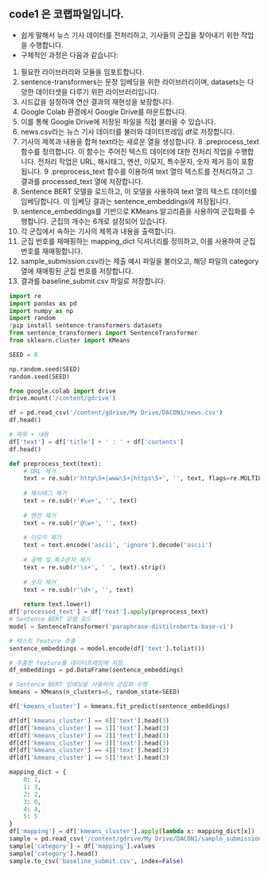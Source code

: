 ## code1 은 코랩파일입니다.
- 쉽게 말해서 뉴스 기사 데이터를 전처리하고, 기사들의 군집을 찾아내기 위한 작업을 수행합니다.
- 구체적인 과정은 다음과 같습니다:
  
1. 필요한 라이브러리와 모듈을 임포트합니다. 
2. sentence-transformers는 문장 임베딩을 위한 라이브러리이며, datasets는 다양한 데이터셋을 다루기 위한 라이브러리입니다.
3. 시드값을 설정하여 연산 결과의 재현성을 보장합니다.
4. Google Colab 환경에서 Google Drive를 마운트합니다. 
5. 이를 통해 Google Drive에 저장된 파일을 직접 불러올 수 있습니다.
6. news.csv라는 뉴스 기사 데이터를 불러와 데이터프레임 df로 저장합니다.
7. 기사의 제목과 내용을 합쳐 text라는 새로운 열을 생성합니다.
8 .preprocess_text 함수를 정의합니다. 이 함수는 주어진 텍스트 데이터에 대한 전처리 작업을 수행합니다. 전처리 작업은 URL, 해시태그, 멘션, 이모지, 특수문자, 숫자 제거 등이 포함됩니다.
9 .preprocess_text 함수를 이용하여 text 열의 텍스트를 전처리하고 그 결과를 processed_text 열에 저장합니다.
10. Sentence BERT 모델을 로드하고, 이 모델을 사용하여 text 열의 텍스트 데이터를 임베딩합니다. 이 임베딩 결과는 sentence_embeddings에 저장됩니다.
11. sentence_embeddings를 기반으로 KMeans 알고리즘을 사용하여 군집화를 수행합니다. 군집의 개수는 6개로 설정되어 있습니다.
12. 각 군집에서 속하는 기사의 제목과 내용을 출력합니다.
13. 군집 번호를 재매핑하는 mapping_dict 딕셔너리를 정의하고, 이를 사용하여 군집 번호를 재매핑합니다.
14. sample_submission.csv라는 제출 예시 파일을 불러오고, 해당 파일의 category 열에 재매핑된 군집 번호를 저장합니다.
15. 결과를 baseline_submit.csv 파일로 저장합니다.

```python
import re
import pandas as pd
import numpy as np
import random
!pip install sentence-transformers datasets
from sentence_transformers import SentenceTransformer
from sklearn.cluster import KMeans

SEED = 0

np.random.seed(SEED)
random.seed(SEED)

from google.colab import drive
drive.mount('/content/gdrive')

df = pd.read_csv('/content/gdrive/My Drive/DACON1/news.csv')
df.head()

# 제목 + 내용
df['text'] = df['title'] + ' : ' + df['contents']
df.head()

def preprocess_text(text):
    # URL 제거
    text = re.sub(r'http\S+|www\S+|https\S+', '', text, flags=re.MULTILINE)
    
    # 해시태그 제거
    text = re.sub(r'#\w+', '', text)
    
    # 멘션 제거
    text = re.sub(r'@\w+', '', text)
    
    # 이모지 제거
    text = text.encode('ascii', 'ignore').decode('ascii')
    
    # 공백 및 특수문자 제거
    text = re.sub(r'\s+', ' ', text).strip()
    
    # 숫자 제거
    text = re.sub(r'\d+', '', text)
    
    return text.lower()
df['processed_text'] = df['text'].apply(preprocess_text)
# Sentence BERT 모델 로드
model = SentenceTransformer('paraphrase-distilroberta-base-v1')

# 텍스트 feature 추출
sentence_embeddings = model.encode(df['text'].tolist())

# 추출한 feature를 데이터프레임에 저장
df_embeddings = pd.DataFrame(sentence_embeddings)

# Sentence BERT 임베딩을 사용하여 군집화 수행
kmeans = KMeans(n_clusters=6, random_state=SEED)

df['kmeans_cluster'] = kmeans.fit_predict(sentence_embeddings)

df[df['kmeans_cluster'] == 0]['text'].head(3)
df[df['kmeans_cluster'] == 1]['text'].head(3)
df[df['kmeans_cluster'] == 2]['text'].head(3)
df[df['kmeans_cluster'] == 3]['text'].head(3)
df[df['kmeans_cluster'] == 4]['text'].head(3)
df[df['kmeans_cluster'] == 5]['text'].head(3)

mapping_dict = {
    0: 1,
    1: 3,
    2: 2,
    3: 0,
    4: 4,
    5: 5
}
df['mapping'] = df['kmeans_cluster'].apply(lambda x: mapping_dict[x])
sample = pd.read_csv('/content/gdrive/My Drive/DACON1/sample_submission.csv')
sample['category'] = df['mapping'].values
sample['category'].head()
sample.to_csv('baseline_submit.csv', index=False)
```
